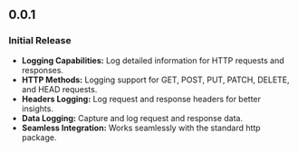 ## 0.0.1

### Initial Release
- **Logging Capabilities:** Log detailed information for HTTP requests and responses.
- **HTTP Methods:** Logging support for GET, POST, PUT, PATCH, DELETE, and HEAD requests.
- **Headers Logging:** Log request and response headers for better insights.
- **Data Logging:** Capture and log request and response data.
- **Seamless Integration:** Works seamlessly with the standard http package.